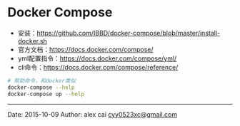 # Docker Compose 

- 安装：https://github.com/IBBD/docker-compose/blob/master/install-docker.sh
- 官方文档：https://docs.docker.com/compose/ 
- yml配置指令：https://docs.docker.com/compose/yml/
- cli命令：https://docs.docker.com/compose/reference/

```sh
# 帮助命令，和docker类似
docker-compose --help 
docker-compose up --help
```



---------

Date: 2015-10-09  Author: alex cai <cyy0523xc@gmail.com>
